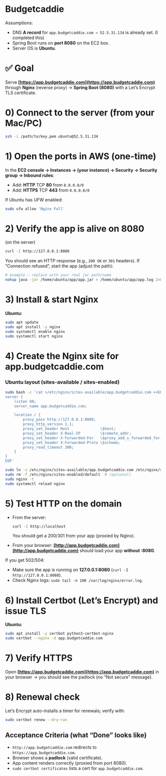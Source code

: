 # Budgetcaddie


Assumptions:

* DNS **A record** for `app.budgetcaddie.com → 52.5.31.134` is already set. (I completed this)
* Spring Boot runs on **port 8080** on the EC2 box.
* Server OS is **Ubuntu**. 


# ✅ Goal

Serve **[https://app.budgetcaddie.com](https://app.budgetcaddie.com)** through **Nginx** (reverse proxy) → **Spring Boot (8080)** with a Let’s Encrypt TLS certificate.

# 0) Connect to the server (from your Mac/PC)

```bash
ssh -i /path/to/key.pem ubuntu@52.5.31.134
```

# 1) Open the ports in AWS (one-time)

In the **EC2 console → Instances → (your instance) → Security → Security group → Inbound rules**:

* Add: **HTTP** TCP **80** from `0.0.0.0/0`
* Add: **HTTPS** TCP **443** from `0.0.0.0/0`

If Ubuntu has UFW enabled:

```bash
sudo ufw allow 'Nginx Full'
```

# 2) Verify the app is alive on 8080

(on the server)

```bash
curl -I http://127.0.0.1:8080
```

You should see an HTTP response (e.g., `200 OK` or `301` headers).
If “Connection refused”, start the app (adjust the path):

```bash
# example – replace with your real jar path/name
nohup java -jar /home/ubuntu/app/app.jar > /home/ubuntu/app/app.log 2>&1 &
```

# 3) Install & start Nginx

**Ubuntu:**

```bash
sudo apt update
sudo apt install -y nginx
sudo systemctl enable nginx
sudo systemctl start nginx
```

# 4) Create the Nginx site for app.budgetcaddie.com

### Ubuntu layout (sites-available / sites-enabled)

```bash
sudo bash -c 'cat >/etc/nginx/sites-available/app.budgetcaddie.com <<EOF
server {
    listen 80;
    server_name app.budgetcaddie.com;

    location / {
        proxy_pass http://127.0.0.1:8080;
        proxy_http_version 1.1;
        proxy_set_header Host              \$host;
        proxy_set_header X-Real-IP         \$remote_addr;
        proxy_set_header X-Forwarded-For   \$proxy_add_x_forwarded_for;
        proxy_set_header X-Forwarded-Proto \$scheme;
        proxy_read_timeout 300;
    }
}
EOF'

sudo ln -s /etc/nginx/sites-available/app.budgetcaddie.com /etc/nginx/sites-enabled/
sudo rm -f /etc/nginx/sites-enabled/default  # (optional)
sudo nginx -t
sudo systemctl reload nginx
```

# 5) Test HTTP on the domain

* From the server:

  ```bash
  curl -I http://localhost
  ```

  You should get a 200/301 from your app (proxied by Nginx).
* From your browser:
  **[http://app.budgetcaddie.com](http://app.budgetcaddie.com)** should load your app **without :8080**.

If you get 502/504:

* Make sure the app is running on **127.0.0.1:8080** (`curl -I http://127.0.0.1:8080`).
* Check Nginx logs: `sudo tail -n 100 /var/log/nginx/error.log`.

# 6) Install Certbot (Let’s Encrypt) and issue TLS

**Ubuntu:**

```bash
sudo apt install -y certbot python3-certbot-nginx
sudo certbot --nginx -d app.budgetcaddie.com
```

# 7) Verify HTTPS

Open **[https://app.budgetcaddie.com](https://app.budgetcaddie.com)** in your browser → you should see the padlock (no “Not secure” message).

# 8) Renewal check 

Let’s Encrypt auto-installs a timer for renewals; verify with:

```bash
sudo certbot renew --dry-run
```

## Acceptance Criteria (what “Done” looks like)

* `http://app.budgetcaddie.com` redirects to `https://app.budgetcaddie.com`.
* Browser shows a **padlock** (valid certificate).
* App content renders correctly (proxied from port 8080).
* `sudo certbot certificates` lists a cert for `app.budgetcaddie.com`.
